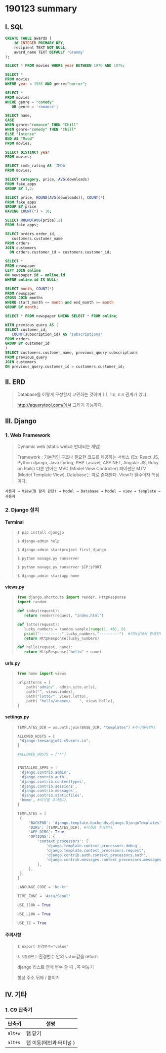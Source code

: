 # 190123 summary

## Ⅰ. SQL

```sql
CREATE TABLE awards (
	id INTEGER PRIMARY KEY,
	recipient TEXT NOT NULL,
	award_name TEXT DEFAULT 'Grammy'
);
```

```sql
SELECT * FROM movies WHERE year BETWEEN 1970 AND 1979;
```

```sql
SELECT *
FROM movies
WHERE year < 1985 AND genre="horror";
```

```sql
SELECT *
FROM movies
WHERE genre = "comedy"
   OR genre = 'romance';
```

```sql
SELECT name,
CASE
WHEN genre="romance" THEN "Chill"
WHEN genre="comedy" THEN "Chill"
ELSE "Intense"
END AS "Mood"
FROM movies;
```

```sql
SELECT DISTINCT year
FROM movies;
```

```sql
SELECT imdb_rating AS 'IMDb'
FROM movies;
```

```sql
SELECT category, price, AVG(downloads)
FROM fake_apps
GROUP BY 1,2;
```

```sql
SELECT price, ROUND(AVG(downloads)), COUNT(*)
FROM fake_apps
GROUP BY price
HAVING COUNT(*) > 10;
```

```sql
SELECT ROUND(AVG(price),2)
FROM fake_apps;
```

```sql
SELECT orders.order_id,
   customers.customer_name
FROM orders
JOIN customers
  ON orders.customer_id = customers.customer_id; 
```

```sql
SELECT *
FROM newspaper
LEFT JOIN online
ON newspaper.id = online.id
WHERE online.id IS NULL;
```

```sql
SELECT month, COUNT(*)
FROM newspaper
CROSS JOIN months
WHERE start_month <= month and end_month >= month
GROUP BY month;
```

```sql
SELECT * FROM newspaper UNION SELECT * FROM online;
```

```sql
WITH previous_query AS (
SELECT customer_id,
   COUNT(subscription_id) AS 'subscriptions'
FROM orders
GROUP BY customer_id
)
SELECT customers.customer_name, previous_query.subscriptions
FROM previous_query
JOIN customers
ON previous_query.customer_id = customers.customer_id;

```

## Ⅱ. ERD

> Database를 어떻게 구성할지 고민하는 것이며 1:1, 1:n, n:n 관계가 있다.
>
> http://aquerytool.com/에서 그리기 가능하다.



## Ⅲ. Django

### 1. Web Framework

> Dynamic web (static web과 반대되는 개념)
>
> Framework : 기본적인 구조나 필요한 코드를 제공하는 서비스 (Ex: React JS, Python django, Java spring, PHP Laravel, ASP.NET, Angular JS, Ruby on Rails)
> 다른 언어는 MVC (Model View Controller) 파이썬은 MTV (Model Template View), Database는 따로 존재한다. View가 필수이자 핵심이다. 

`사용자 → View(뭘 할지 판단) → Model → Database → Model → view → template → 사용자`

### 2. Django 설치

#### Terminal

> `$ pip install djangjo`
>
> `$ django-admin help ` 		
>
> `$ django-admin startproject first_django`
>
> `$ python manage.py runserver`
>
> `$ python manage.py runserver $IP:$PORT`
>
> `$ django-admin startapp home`

#### views.py

>```python
>from django.shortcuts import render, HttpResponse
>import random
>
>def index(request):
>    return render(request, "index.html")
>
>def lotto(request):
>    lucky_numbers = random.sample(range(1, 46), 6)
>    print("----------",lucky_numbers,"---------")  #터미널에서 인쇄된다.
>    return HttpResponse(lucky_numbers)
>
>def hello(request, name):
>    return HttpResponse("hello" + name)
>
>```

#### urls.py

> ```python
> from home import views
> 
> urlpatterns = [
>     path('admin/', admin.site.urls),
>     path("", views.index),
>     path("lotto/", views.lotto),
>     path( "hello/<name>/    ", views.hello),
> ]
> ```

#### settings.py

> ```python
> TEMPLATES_DIR = os.path.join(BASE_DIR, "templates") #추가해야한다
> 
> ALLOWED_HOSTS = [
>  "django-leesangju92.c9users.io",
> ]
> 
> #ALLOWED_HOSTS = ["*"]	
> 
> 
> INSTALLED_APPS = [
>  'django.contrib.admin',
>  'django.contrib.auth',
>  'django.contrib.contenttypes',
>  'django.contrib.sessions',
>  'django.contrib.messages',
>  'django.contrib.staticfiles',
>  'home', #이것을 추가한다.
> ]
> 
> TEMPLATES = [
>  {
>      'BACKEND': 'django.template.backends.django.DjangoTemplates',
>      'DIRS': [TEMPLATES_DIR], #이것을 추가한다.
>      'APP_DIRS': True,
>      'OPTIONS': {
>          'context_processors': [
>              'django.template.context_processors.debug',
>              'django.template.context_processors.request',
>              'django.contrib.auth.context_processors.auth',
>              'django.contrib.messages.context_processors.messages',
>          ],
>      },
>  },
> ]
> 
> LANGUAGE_CODE = 'ko-kr'
> 
> TIME_ZONE = 'Asia/Seoul'
> 
> USE_I18N = True
> 
> USE_L10N = True
> 
> USE_TZ = True
> 
> ```

#### 주의사항

> `$ export 환경변수="value"`
>
> `$ $환경변수`:환경변수 안의 `value`값을 return
>
> django 리스트 안에 변수 쓸 때 `,`꼭 써놓기 
>
> 항상 주소 뒤에 / 붙이기 

## Ⅳ. 기타

### 1. C9 단축기

| 단축키  | 설명                    |
| ------- | ----------------------- |
| `alt+w` | 탭 닫기                 |
| `alt+s` | 탭 이동(메인과 터미널 ) |

